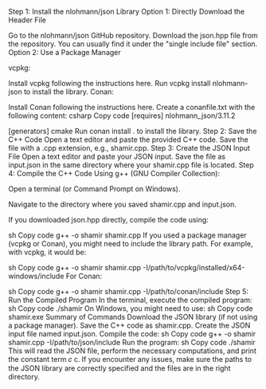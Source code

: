 Step 1: Install the nlohmann/json Library
Option 1: Directly Download the Header File

Go to the nlohmann/json GitHub repository.
Download the json.hpp file from the repository. You can usually find it under the "single include file" section.
Option 2: Use a Package Manager

vcpkg:

Install vcpkg following the instructions here.
Run vcpkg install nlohmann-json to install the library.
Conan:

Install Conan following the instructions here.
Create a conanfile.txt with the following content:
csharp
Copy code
[requires]
nlohmann_json/3.11.2

[generators]
cmake
Run conan install . to install the library.
Step 2: Save the C++ Code
Open a text editor and paste the provided C++ code.
Save the file with a .cpp extension, e.g., shamir.cpp.
Step 3: Create the JSON Input File
Open a text editor and paste your JSON input.
Save the file as input.json in the same directory where your shamir.cpp file is located.
Step 4: Compile the C++ Code
Using g++ (GNU Compiler Collection):

Open a terminal (or Command Prompt on Windows).

Navigate to the directory where you saved shamir.cpp and input.json.

If you downloaded json.hpp directly, compile the code using:

sh
Copy code
g++ -o shamir shamir.cpp
If you used a package manager (vcpkg or Conan), you might need to include the library path. For example, with vcpkg, it would be:

sh
Copy code
g++ -o shamir shamir.cpp -I/path/to/vcpkg/installed/x64-windows/include
For Conan:

sh
Copy code
g++ -o shamir shamir.cpp -I/path/to/conan/include
Step 5: Run the Compiled Program
In the terminal, execute the compiled program:
sh
Copy code
./shamir
On Windows, you might need to use:
sh
Copy code
shamir.exe
Summary of Commands
Download the JSON library (if not using a package manager).
Save the C++ code as shamir.cpp.
Create the JSON input file named input.json.
Compile the code:
sh
Copy code
g++ -o shamir shamir.cpp -I/path/to/json/include
Run the program:
sh
Copy code
./shamir
This will read the JSON file, perform the necessary computations, and print the constant term 
𝑐
c. If you encounter any issues, make sure the paths to the JSON library are correctly specified and the files are in the right directory.






